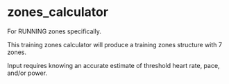 # zones_calculator

For RUNNING zones specifically.

This training zones calculator will produce a training zones structure with 7 zones.

Input requires knowing an accurate estimate of threshold heart rate, pace, and/or power.
